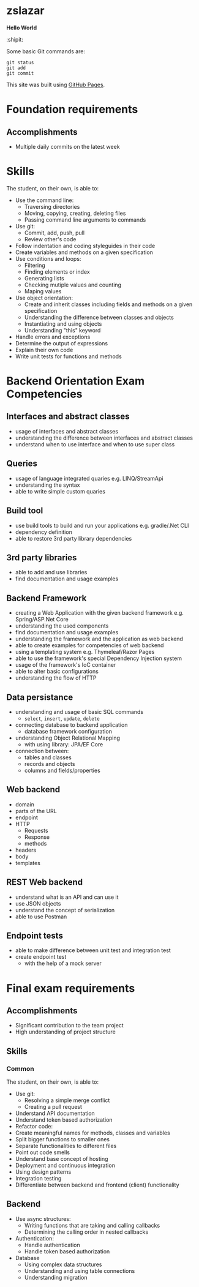 # zslazar

**Hello World**

:shipit:

Some basic Git commands are:
```
git status
git add
git commit
```

This site was built using [GitHub Pages](https://pages.github.com/).

# Foundation requirements

## Accomplishments
* Multiple daily commits on the latest week

# Skills
The student, on their own, is able to:

* Use the command line:
	* Traversing directories
	* Moving, copying, creating, deleting files
	* Passing command line arguments to commands
* Use git:
	* Commit, add, push, pull
	* Review other's code
* Follow indentation and coding styleguides in their code
* Create variables and methods on a given specification
* Use conditions and loops:
	* Filtering
	* Finding elements or index
	* Generating lists
	* Checking mutiple values and counting
	* Maping values
* Use object orientation:
	* Create and inherit classes including fields and methods on a given specification
	* Understanding the difference between classes and objects
	* Instantiating and using objects
	* Understanding "this" keyword
* Handle errors and exceptions
* Determine the output of expressions
* Explain their own code
* Write unit tests for functions and methods


# Backend Orientation Exam Competencies

## Interfaces and abstract classes
* usage of interfaces and abstract classes
* understanding the difference between interfaces and abstract classes
* understand when to use interface and when to use super class

## Queries
* usage of language integrated quaries e.g. LINQ/StreamApi
* understanding the syntax
* able to write simple custom quaries

## Build tool
* use build tools to build and run your applications e.g. gradle/.Net CLI
* dependency definition
* able to restore 3rd party library dependencies

## 3rd party libraries
* able to add and use libraries
* find documentation and usage examples

## Backend Framework
* creating a Web Application with the given backend framework e.g. Spring/ASP.Net Core
* understanding the used components
* find documentation and usage examples
* understanding the framework and the application as web backend
* able to create examples for competencies of web backend
* using a templating system e.g. Thymeleaf/Razor Pages
* able to use the framework's special Dependency Injection system
* usage of the framework's IoC container
* able to alter basic configurations
* understanding the flow of HTTP

## Data persistance
* understanding and usage of basic SQL commands
	* `select`, `insert`, `update`, `delete`
* connecting database to backend application
	* database framework configuration
* understanding Object Relational Mapping
	* with using library: JPA/EF Core
* connection between:
	* tables and classes
	* records and objects
	* columns and fields/properties

## Web backend
* domain
* parts of the URL
* endpoint
* HTTP
	* Requests
	* Response
	* methods
* headers
* body
* templates

## REST Web backend
* understand what is an API and can use it
* use JSON objects
* understand the concept of serialization
* able to use Postman

## Endpoint tests
* able to make difference between unit test and integration test
* create endpoint test
	* with the help of a mock server


# Final exam requirements

## Accomplishments
* Significant contribution to the team project
* High understanding of project structure

## Skills
### Common
The student, on their own, is able to:

* Use git:
	* Resolving a simple merge conflict
	* Creating a pull request
* Understand API documentation
* Understand token based authorization
* Refactor code:
* Create meaningful names for methods, classes and variables
* Split bigger functions to smaller ones
* Separate functionalities to different files
* Point out code smells
* Understand base concept of hosting
* Deployment and continuous integration
* Using design patterns
* Integration testing
* Differentiate between backend and frontend (client) functionality

## Backend
* Use async structures:
	* Writing functions that are taking and calling callbacks
	* Determining the calling order in nested callbacks
* Authentication:
	* Handle authentication
	* Handle token based authorization
* Database
	* Using complex data structures
	* Understanding and using table connections
	* Understanding migration


